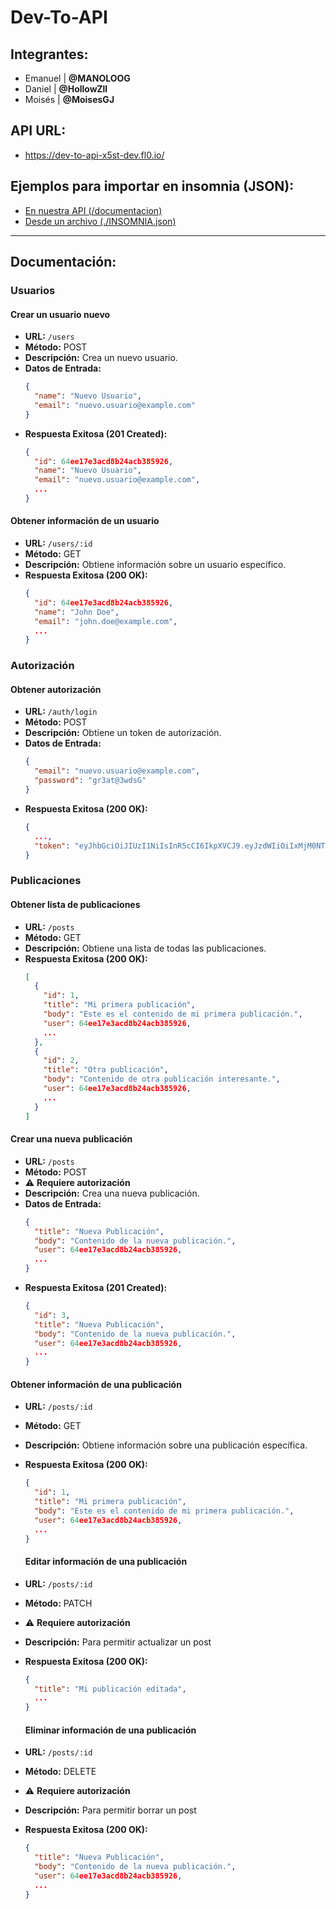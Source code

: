 # Dev-To-API

## Integrantes:

- Emanuel | **@MANOLOOG**
- Daniel | **@HollowZll**
- Moisés | **@MoisesGJ**

## API URL:

- https://dev-to-api-x5st-dev.fl0.io/

## Ejemplos para importar en insomnia (JSON):

- [En nuestra API (/documentacion)](https://dev-to-api-x5st-dev.fl0.io/DOCUMENTACION)
- [Desde un archivo (./INSOMNIA.json)](https://github.com/MoisesGJ/dev-to-API/blob/main/INSOMNIA.json)

---

## Documentación:

### Usuarios

#### Crear un usuario nuevo

- **URL:** `/users`
- **Método:** POST
- **Descripción:** Crea un nuevo usuario.
- **Datos de Entrada:**
  ```json
  {
    "name": "Nuevo Usuario",
    "email": "nuevo.usuario@example.com"
  }
  ```
- **Respuesta Exitosa (201 Created):**
  ```json
  {
    "id": 64ee17e3acd8b24acb385926,
    "name": "Nuevo Usuario",
    "email": "nuevo.usuario@example.com",
    ...
  }
  ```

#### Obtener información de un usuario

- **URL:** `/users/:id`
- **Método:** GET
- **Descripción:** Obtiene información sobre un usuario específico.
- **Respuesta Exitosa (200 OK):**
  ```json
  {
    "id": 64ee17e3acd8b24acb385926,
    "name": "John Doe",
    "email": "john.doe@example.com",
    ...
  }
  ```

### Autorización

#### Obtener autorización

- **URL:** `/auth/login`
- **Método:** POST
- **Descripción:** Obtiene un token de autorización.
- **Datos de Entrada:**
  ```json
  {
    "email": "nuevo.usuario@example.com",
    "password": "gr3at@3wdsG"
  }
  ```
- **Respuesta Exitosa (200 OK):**
  ```json
  {
    ...,
    "token": "eyJhbGciOiJIUzI1NiIsInR5cCI6IkpXVCJ9.eyJzdWIiOiIxMjM0NTY3ODkwIiwibmFtZSI6IkpvaG4gRG9lIiwiaWF0IjoxNTE2MjM5MDIyfQ.SflKxwRJSMeKKF2QT4fwpMeJf36POk6yJV_adQssw5c"
  }
  ```

### Publicaciones

#### Obtener lista de publicaciones

- **URL:** `/posts`
- **Método:** GET
- **Descripción:** Obtiene una lista de todas las publicaciones.
- **Respuesta Exitosa (200 OK):**
  ```json
  [
    {
      "id": 1,
      "title": "Mi primera publicación",
      "body": "Este es el contenido de mi primera publicación.",
      "user": 64ee17e3acd8b24acb385926,
      ...
    },
    {
      "id": 2,
      "title": "Otra publicación",
      "body": "Contenido de otra publicación interesante.",
      "user": 64ee17e3acd8b24acb385926,
      ...
    }
  ]
  ```

#### Crear una nueva publicación

- **URL:** `/posts`
- **Método:** POST
- ⚠️ **Requiere autorización**
- **Descripción:** Crea una nueva publicación.
- **Datos de Entrada:**
  ```json
  {
    "title": "Nueva Publicación",
    "body": "Contenido de la nueva publicación.",
    "user": 64ee17e3acd8b24acb385926,
    ...
  }
  ```
- **Respuesta Exitosa (201 Created):**
  ```json
  {
    "id": 3,
    "title": "Nueva Publicación",
    "body": "Contenido de la nueva publicación.",
    "user": 64ee17e3acd8b24acb385926,
    ...
  }
  ```

#### Obtener información de una publicación

- **URL:** `/posts/:id`
- **Método:** GET
- **Descripción:** Obtiene información sobre una publicación específica.
- **Respuesta Exitosa (200 OK):**

  ```json
  {
    "id": 1,
    "title": "Mi primera publicación",
    "body": "Este es el contenido de mi primera publicación.",
    "user": 64ee17e3acd8b24acb385926,
    ...
  }
  ```

  #### Editar información de una publicación

- **URL:** `/posts/:id`
- **Método:** PATCH
- ⚠️ **Requiere autorización**
- **Descripción:** Para permitir actualizar un post
- **Respuesta Exitosa (200 OK):**

  ```json
  {
    "title": "Mi publicación editada",
    ...
  }
  ```

  #### Eliminar información de una publicación

- **URL:** `/posts/:id`
- **Método:** DELETE
- ⚠️ **Requiere autorización**
- **Descripción:** Para permitir borrar un post
- **Respuesta Exitosa (200 OK):**
  ```json
  {
    "title": "Nueva Publicación",
    "body": "Contenido de la nueva publicación.",
    "user": 64ee17e3acd8b24acb385926,
    ...
  }
  ```
